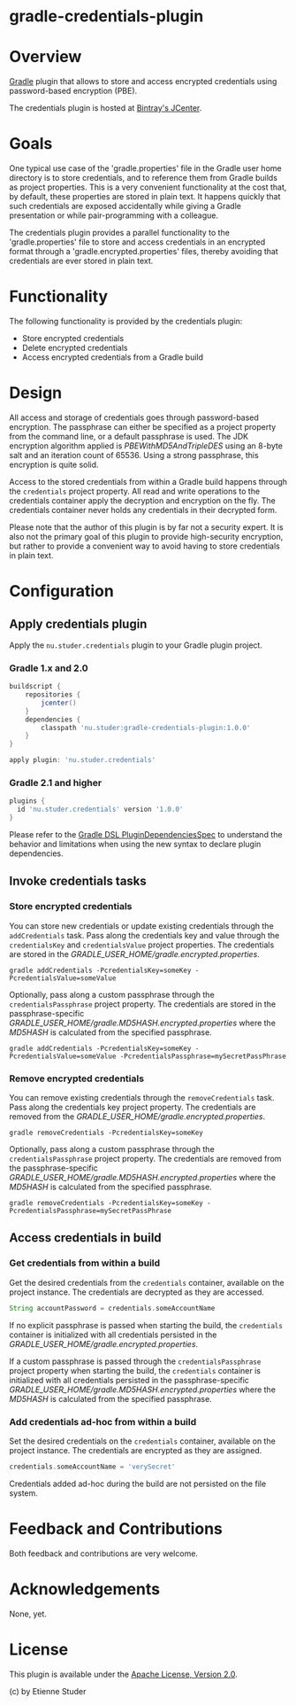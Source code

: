 gradle-credentials-plugin
=========================

# Overview

[Gradle](http://www.gradle.org) plugin that allows to store and access encrypted 
credentials using password-based encryption (PBE).

The credentials plugin is hosted at [Bintray's JCenter](https://bintray.com/etienne/gradle-plugins/gradle-credentials-plugin).

# Goals

One typical use case of the 'gradle.properties' file in the Gradle user home directory is 
to store credentials, and to reference them from Gradle builds as project properties. This 
is a very convenient functionality at the cost that, by default, these properties are stored
in plain text. It happens quickly that such credentials are exposed accidentally while giving 
a Gradle presentation or while pair-programming with a colleague.  

The credentials plugin provides a parallel functionality to the 'gradle.properties' file to 
store and access credentials in an encrypted format through a 'gradle.encrypted.properties' 
files, thereby avoiding that credentials are ever stored in plain text.
 
# Functionality

The following functionality is provided by the credentials plugin:
 
 * Store encrypted credentials
 * Delete encrypted credentials
 * Access encrypted credentials from a Gradle build
 
# Design

All access and storage of credentials goes through password-based encryption. The passphrase
can either be specified as a project property from the command line, or a default passphrase 
is used. The JDK encryption algorithm applied is _PBEWithMD5AndTripleDES_ using an 8-byte salt 
and an iteration count of 65536. Using a strong passphrase, this encryption is quite solid. 

Access to the stored credentials from within a Gradle build happens through the 
`credentials` project property. All read and write operations to the credentials container
apply the decryption and encryption on the fly. The credentials container never holds any 
credentials in their decrypted form.
 
Please note that the author of this plugin is by far not a security expert. It is also not
the primary goal of this plugin to provide high-security encryption, but rather to provide
a convenient way to avoid having to store credentials in plain text.

# Configuration

## Apply credentials plugin

Apply the `nu.studer.credentials` plugin to your Gradle plugin project.

### Gradle 1.x and 2.0

```groovy
buildscript {
    repositories {
        jcenter()
    }
    dependencies {
        classpath 'nu.studer:gradle-credentials-plugin:1.0.0'
    }
}

apply plugin: 'nu.studer.credentials'
```

### Gradle 2.1 and higher

```groovy
plugins {
  id 'nu.studer.credentials' version '1.0.0'
}
```

Please refer to the [Gradle DSL PluginDependenciesSpec](http://www.gradle.org/docs/current/dsl/org.gradle.plugin.use.PluginDependenciesSpec.html) to 
understand the behavior and limitations when using the new syntax to declare plugin dependencies.

## Invoke credentials tasks

### Store encrypted credentials
 
You can store new credentials or update existing credentials through the `addCredentials` task. Pass along
the credentials key and value through the `credentialsKey` and `credentialsValue` project properties. The 
credentials are stored in the _GRADLE_USER_HOME/gradle.encrypted.properties_.

    gradle addCredentials -PcredentialsKey=someKey -PcredentialsValue=someValue
    
Optionally, pass along a custom passphrase through the `credentialsPassphrase` project property. The 
credentials are stored in the passphrase-specific _GRADLE_USER_HOME/gradle.MD5HASH.encrypted.properties_ where the 
_MD5HASH_ is calculated from the specified passphrase.

    gradle addCredentials -PcredentialsKey=someKey -PcredentialsValue=someValue -PcredentialsPassphrase=mySecretPassPhrase

### Remove encrypted credentials

You can remove existing credentials through the `removeCredentials` task. Pass along
the credentials key project property. The credentials are removed from the 
_GRADLE_USER_HOME/gradle.encrypted.properties_.

    gradle removeCredentials -PcredentialsKey=someKey
    
Optionally, pass along a custom passphrase through the `credentialsPassphrase` project property. The 
credentials are removed from the passphrase-specific _GRADLE_USER_HOME/gradle.MD5HASH.encrypted.properties_ where the 
_MD5HASH_ is calculated from the specified passphrase.

    gradle removeCredentials -PcredentialsKey=someKey -PcredentialsPassphrase=mySecretPassPhrase

## Access credentials in build

### Get credentials from within a build

Get the desired credentials from the `credentials` container, available on the project instance. The 
credentials are decrypted as they are accessed.

```groovy
String accountPassword = credentials.someAccountName
```

If no explicit passphrase is passed when starting the build, the `credentials` container is initialized 
with all credentials persisted in the _GRADLE_USER_HOME/gradle.encrypted.properties_.
 
If a custom passphrase is passed through the `credentialsPassphrase` project property when starting the build,
the `credentials` container is initialized with all credentials persisted in the passphrase-specific 
_GRADLE_USER_HOME/gradle.MD5HASH.encrypted.properties_ where the _MD5HASH_ is calculated from the 
specified passphrase.

### Add credentials ad-hoc from within a build

Set the desired credentials on the `credentials` container, available on the project instance. The 
credentials are encrypted as they are assigned.

```groovy
credentials.someAccountName = 'verySecret'
```

Credentials added ad-hoc during the build are not persisted on the file system.

# Feedback and Contributions

Both feedback and contributions are very welcome.

# Acknowledgements

None, yet.

# License

This plugin is available under the [Apache License, Version 2.0](http://www.apache.org/licenses/LICENSE-2.0.html).

(c) by Etienne Studer
